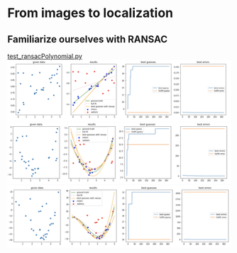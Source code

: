 # From images to localization



## Familiarize ourselves with RANSAC

[test_ransacPolynomial.py](https://github.com/teruyuki-yamasaki/VAMR/blob/main/exercise07/code/test_ransacPolynomial.py)
<img src="https://github.com/teruyuki-yamasaki/VAMR/blob/main/exercise07/results/ransacdeg1.png"/>
<img src="https://github.com/teruyuki-yamasaki/VAMR/blob/main/exercise07/results/ransacdeg2.png"/>
<img src="https://github.com/teruyuki-yamasaki/VAMR/blob/main/exercise07/results/ransacdeg3.png"/>

